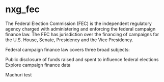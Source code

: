 # nxg_fec
The Federal Election Commission (FEC) is the independent regulatory agency 
charged with administering and enforcing the federal campaign finance law. 
The FEC has jurisdiction over the financing of campaigns for the U.S. House, 
Senate, Presidency and the Vice Presidency.

Federal campaign finance law covers three broad subjects:

Public disclosure of funds raised and spent to influence federal elections
Explore campaign finance data 


Madhuri test
